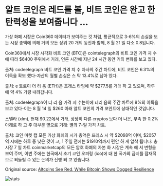 # 알트 코인은 레드를 볼, 비트 코인은 완고 한 탄력성을 보여줍니다 ...

가상 화폐 시장은 Coin360 데이터가 보여주는 것 처럼, 평균적으로 3-6%의 손실을 보는 시장 총액에 의해 거의 모든 상위 20 개의 동전과 함께, 8 월 21 일 다소 0.8입니다.

Coin360에서 시장 시각화 비트 코인 (BTC)은 cointelegraph의 비트 코인 가격 지 수에 따라 $6400 주위에서 거래, 언론 시간에 지난 24 시간 동안 거의 변화를 보고 있다.

출처: codeelegraph 비트 코인 가격 지 수 자사의 주간 차트에, 비트 코인은 6.3%의 이득을 확보 했다-자산의 월별 손실은 스 탁 13.4%로 남아 있다.

출처: e 토로이 더 리 움 (ETH)은 프레스 타임에 약 $277.5를 거래 하 고 있으며, 하루에 약 4% 가량 내려갑니다.

출처: codeelegraph이 더 리 움 가격 지 수는이에 테리 움의 주간 차트에 8%의 이득을 보고 있다-이는 8 월 14 일 $260 아래 알트 코인의 가격 포인트에 상대적인 것입니다.

스텔라 (xlm), 현재 $0.22에서 거래, 상당히 다른 cryptos 보다 더 나은, 부족 한 0.2% 아래로 하 고 주 대부분 옆으로 거래: 별의 7-일 가격 차트.

출처: 코인 마켓 캡 모든 가상 화폐의 시가 총액은 프레스 시 약 $2098억 이며, $2057억 시에는 하루 중 낮은 것이 고, 1 주일 전에는 $1910억까지 편안 하 게 압착 됩니다: 총 시장 7 일 차트 coinmarketcap의 모든 암호 화폐의 자본 화 시장은 계속 해 서 변형을 보여 주며, 이번 주에는 한국에서 초기 코인 오퍼링 (ico)에 대 한 국가의 금지를 잠재적으로 되돌릴 수 있는 논의가 진행 되 고 있습니다.

Original source: [Altcoins See Red, While Bitcoin Shows Dogged Resilience](https://cointelegraph.com/news/altcoins-see-red-while-bitcoin-shows-dogged-resilience)

![stats](https://c.statcounter.com/11760860/0/a89fa40b/1/ "stats")